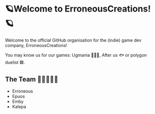 # 🪐Welcome to ErroneousCreations!🪐
Welcome to the official GitHub organisation for the (indie) game dev company, ErroneousCreations! 

You may know us for our games: Ugmania 👨🏻‍🦲, After us 🐟 or polygon duelist 🟦.

<!-- ![kfhfskhfskhdsflhlfskjhksljfljfg](https://github.com/user-attachments/assets/acc6f825-f597-4dfe-95a7-9b33ac075064) -->

## The Team 🥀🥀🥀🥀🥀
- Erroneous
- Epuos
- Emby
- Kalepa

##
